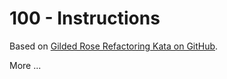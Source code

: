 # 100 - Instructions

Based on [Gilded Rose Refactoring Kata on GitHub](https://github.com/emilybache/GildedRose-Refactoring-Kata/blob/main/README.md).

More ...
